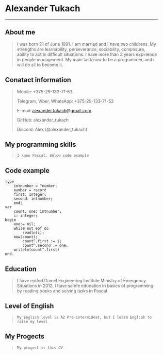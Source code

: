 # Alexander Tukach
---
## About me
>    I was born 21 of June 1991. I am married and I have two childrens. My strengths are learnability, perseverance, sociability, composure, ability to act in difficult situations. I have more than 3 years expirience in people management. My main task now to be a programmer, and i will do all to become it.
## Conatact information
> Mobile: +375-29-133-71-53
>
> Telegram, Viber, WhatsApp: +375-29-133-71-53
>
> E-mail: alexander.tukach@gmail.com
>
> GitHub: alexander_tukach
>
> Discord: Alex (@alexander_tukach)
## My programming skills
>     I know Pascal. Below code example
## Code example
```program TestProc;
type
    intnumber = ^number;
    number = record
	first: integer;
	second: intnumber;
    end;
var
    count, one: intnumber;
    i: integer;
begin
    one:= nil;
    while not eof do
        readln(i);
	new(count);
        count^.first := i;
        count^.second := one;
    writeln(count^.first)
end. 
```
## Education
>    I have ended Gomel Engineering Institute Ministry of Emergency Situations in 2012.
I have salefe education in basics of programming by reading books and solving tasks in Pascal
## Level of English
>     My English level is A2 Pre-Intermideat, but I learn English to raise my level
## My Progects
>     My progect is this CV

